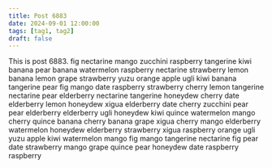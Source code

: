 ```yaml
---
title: Post 6883
date: 2024-09-01 12:00:00
tags: [tag1, tag2]
draft: false
---
```

This is post 6883.
fig
nectarine
mango
zucchini
raspberry
tangerine
kiwi
banana
pear
banana
watermelon
raspberry
nectarine
strawberry
lemon
banana
lemon
grape
strawberry
yuzu
orange
apple
ugli
kiwi
banana
tangerine
pear
fig
mango
date
raspberry
strawberry
cherry
lemon
tangerine
nectarine
pear
elderberry
nectarine
tangerine
honeydew
cherry
date
elderberry
lemon
honeydew
xigua
elderberry
date
cherry
zucchini
pear
pear
elderberry
elderberry
ugli
honeydew
kiwi
quince
watermelon
mango
cherry
quince
banana
cherry
banana
grape
xigua
cherry
mango
elderberry
watermelon
honeydew
elderberry
strawberry
xigua
raspberry
orange
ugli
yuzu
apple
kiwi
watermelon
mango
fig
mango
tangerine
nectarine
fig
pear
date
strawberry
mango
grape
quince
pear
honeydew
date
raspberry
raspberry
